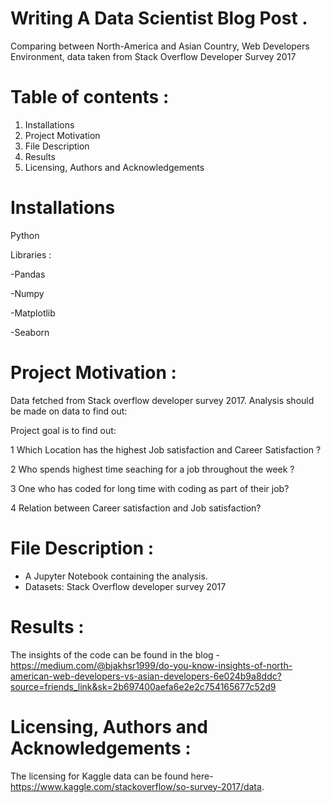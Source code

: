 # Writing A Data Scientist Blog Post .

Comparing between North-America and Asian Country, Web Developers Environment, data taken from Stack Overflow Developer Survey 2017

# Table of contents :

1) Installations
2) Project Motivation
3) File Description
4) Results
5) Licensing, Authors and Acknowledgements

# Installations

Python

Libraries :

-Pandas

-Numpy

-Matplotlib

-Seaborn

# Project Motivation :

Data fetched from Stack overflow developer survey 2017. Analysis should be made on data to find out:

Project goal is to find out:

1 Which Location has the highest Job satisfaction and Career Satisfaction ?

2 Who spends highest time seaching for a job throughout the week ?

3 One who has coded for long time with coding as part of their job?

4 Relation between Career satisfaction and Job satisfaction?

# File Description :

- A Jupyter Notebook containing the analysis.
- Datasets: Stack Overflow developer survey 2017

# Results : 
The insights of the code can be found in the blog - https://medium.com/@bjakhsr1999/do-you-know-insights-of-north-american-web-developers-vs-asian-developers-6e024b9a8ddc?source=friends_link&sk=2b697400aefa6e2e2c754165677c52d9

# Licensing, Authors and Acknowledgements :

The licensing for Kaggle data can be found here- https://www.kaggle.com/stackoverflow/so-survey-2017/data.
